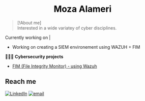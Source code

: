 <h1 align="center" style="color:black; font-weight:bold;">
  Moza Alameri
</h1>

> [!About me]  
> Interested in a wide variatey of cyber disciplines. 



 Currently working on |
- Working on creating a SIEM environement using WAZUH + FIM


👩🏾‍💻 **Cybersecurity projects**

- [FIM (File Integrity Monitor) - using Wazuh ](https://github.com/MouzaAlameri-sec/FIM-LAB/tree/main)




## Reach me 
 [![LinkedIn](https://img.shields.io/badge/LinkedIn-%230077B5.svg?logo=linkedin&logoColor=white)](https://www.linkedin.com/in/mouzaalameri-sec)  [![email](https://img.shields.io/badge/Email-D14836?logo=gmail&logoColor=white)](mailto:mozaalamriii@gmail.com) 

<!-- Proudly created with GPRM ( https://gprm.itsvg.in ) -->
